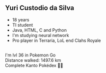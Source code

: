 ## Yuri Custodio da Silva
- 18 years
- TI student
- Java, HTML, C and Python
- I'm studying neural network
- Pro player in Terraria, LoL end Clahs Royale
<br>
I'm lvl 36 in Pokemon Go 
<br>
Distance walked: 1497.6 km
<br>
Complete Kanto Pokédex 🥵🥵




